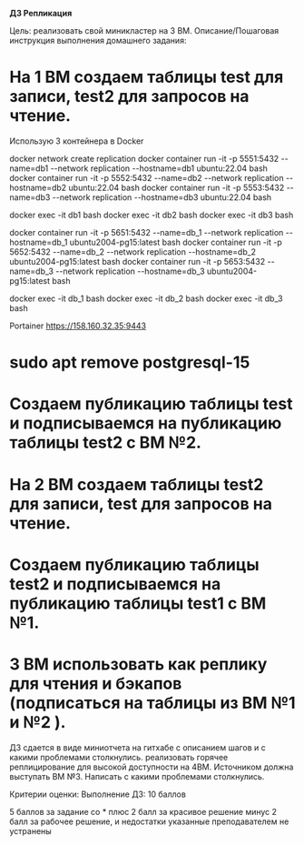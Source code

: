 **ДЗ Репликация**

Цель: реализовать свой миникластер на 3 ВМ.
Описание/Пошаговая инструкция выполнения домашнего задания:

# На 1 ВМ создаем таблицы test для записи, test2 для запросов на чтение.

Использую 3 контейнера в Docker

docker network create replication
docker container run -it -p 5551:5432 --name=db1 --network replication --hostname=db1 ubuntu:22.04 bash
docker container run -it -p 5552:5432 --name=db2 --network replication --hostname=db2 ubuntu:22.04 bash
docker container run -it -p 5553:5432 --name=db3 --network replication --hostname=db3 ubuntu:22.04 bash


docker exec -it db1 bash
docker exec -it db2 bash
docker exec -it db3 bash



docker container run -it -p 5651:5432 --name=db_1 --network replication --hostname=db_1 ubuntu2004-pg15:latest bash
docker container run -it -p 5652:5432 --name=db_2 --network replication --hostname=db_2 ubuntu2004-pg15:latest bash
docker container run -it -p 5653:5432 --name=db_3 --network replication --hostname=db_3 ubuntu2004-pg15:latest bash

docker exec -it db_1 bash
docker exec -it db_2 bash
docker exec -it db_3 bash

Portainer
https://158.160.32.35:9443

# sudo apt remove postgresql-15


# Создаем публикацию таблицы test и подписываемся на публикацию таблицы test2 с ВМ №2.
# На 2 ВМ создаем таблицы test2 для записи, test для запросов на чтение.
# Создаем публикацию таблицы test2 и подписываемся на публикацию таблицы test1 с ВМ №1.
# 3 ВМ использовать как реплику для чтения и бэкапов (подписаться на таблицы из ВМ №1 и №2 ).

ДЗ сдается в виде миниотчета на гитхабе с описанием шагов и с какими проблемами столкнулись.
реализовать горячее реплицирование для высокой доступности на 4ВМ. Источником должна выступать ВМ №3. Написать с какими проблемами столкнулись.

Критерии оценки:
Выполнение ДЗ: 10 баллов

5 баллов за задание со *
плюс 2 балл за красивое решение
минус 2 балл за рабочее решение, и недостатки указанные преподавателем не устранены